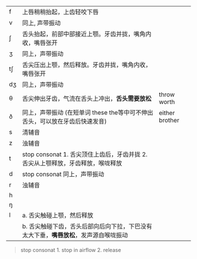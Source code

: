 |     |                                                                                       |                |
| --- | ------------------------------------------------------------------------------------- | -------------- |
| f   | 上唇稍稍抬起，上齿轻咬下唇                                                            |                |
| v   | 同上, 声带振动                                                                        |                |
| ʃ   | 舌头抬起，前部中部接近上颚。牙齿并拢，嘴角内收，嘴唇张开                              |                |
| ʒ   | 同上，声带振动                                                                        |                |
| tʃ  | 舌尖压出上颚，然后释放。牙齿并拢，嘴角内收，嘴唇张开                                  |                |
| dʒ  | 同上，声带振动                                                                        |                |
| θ   | 舌尖伸出牙齿，气流在舌头上冲出，**舌头需要放松**                                      | throw worth    |
| ð   | 同上，声带振动 (在短单词 these the等中可不伸出舌头，可以放在牙齿后快速发音)           | either brother |
| s   | 清辅音                                                                                |                |
| z   | 浊辅音                                                                                |                |
| t   | stop consonat 1. 舌尖顶住上齿后，牙齿并拢 2. 舌尖从上颚释放，牙齿释放，喉咙释放       |                |
| d   | stop consonat 同上，声带振动                                                          |                |
| r   | 浊辅音                                                                                      |                |
| h   |                                                                                       |                |
| ŋ   |                                                                                       |                |
| l   | a. 舌尖触碰上颚，然后释放                                                             |                |
|     | b. 舌尖触碰下齿，舌头后部向后向下拉，下巴没有太大下垂，**嘴唇放松**，发声源自喉咙振动 |                |

> stop consonat 1. stop in airflow 2. release
